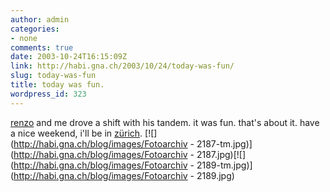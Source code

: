 ```yaml
---
author: admin
categories:
- none
comments: true
date: 2003-10-24T16:15:09Z
link: http://habi.gna.ch/2003/10/24/today-was-fun/
slug: today-was-fun
title: today was fun.
wordpress_id: 323
---
```


[renzo](http://habi.gna.ch/pics/AlleycatBern03/Pages/10.html) and me drove a shift with his tandem. it was fun.
that's about it.
have a nice weekend, i'll be in [zürich](http://www.newscientist.com/news/news.jsp?id=ns99992123).
[![](http://habi.gna.ch/blog/images/Fotoarchiv - 2187-tm.jpg)](http://habi.gna.ch/blog/images/Fotoarchiv - 2187.jpg)[![](http://habi.gna.ch/blog/images/Fotoarchiv - 2189-tm.jpg)](http://habi.gna.ch/blog/images/Fotoarchiv - 2189.jpg)

